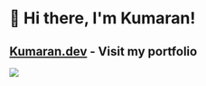 
# 👋 Hi there, I'm Kumaran! 

## <a href="https://kumaran-dev.netlify.app/">Kumaran.dev</a> - Visit my portfolio

<img src="https://github-readme-stats.vercel.app/api/top-langs/?username=KUMARAN1601&layout=compact"/>


